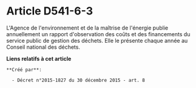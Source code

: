 # Article D541-6-3

L'Agence de l'environnement et de la maîtrise de l'énergie publie annuellement un rapport d'observation des coûts et des
financements du service public de gestion des déchets. Elle le présente chaque année au Conseil national des déchets.

**Liens relatifs à cet article**

	**Créé par**:

	  - Décret n°2015-1827 du 30 décembre 2015 - art. 8
